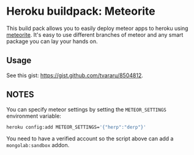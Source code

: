 # Heroku buildpack: Meteorite

This build pack allows you to easily deploy meteor apps to heroku using [meteorite](http://github.com/oortcloud/meteorite). It's easy to use different branches of meteor and any smart package you can lay your hands on.

## Usage

See this gist: https://gist.github.com/tvararu/8504812.

## NOTES

You can specify meteor settings by setting the `METEOR_SETTINGS` environment variable:

```bash
heroku config:add METEOR_SETTINGS='{"herp":"derp"}'
```


You need to have a verified account so the script above can add a `mongolab:sandbox` addon.
